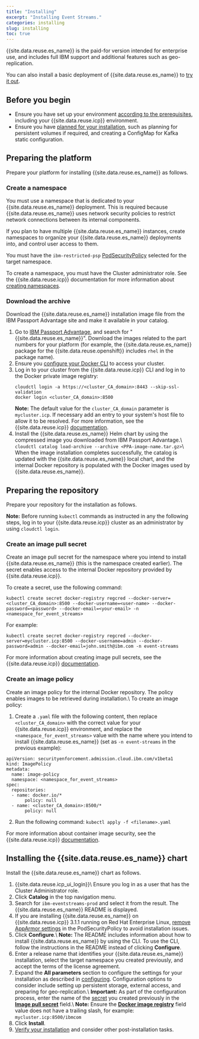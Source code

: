 ```yaml
---
title: "Installing"
excerpt: "Installing Event Streams."
categories: installing
slug: installing
toc: true
---
```


{{site.data.reuse.es_name}} is the paid-for version intended for enterprise use, and includes full IBM support and additional features such as geo-replication.

You can also install a basic deployment of {{site.data.reuse.es_name}} to [try it out](../trying-out).

## Before you begin

- Ensure you have set up your environment [according to the prerequisites](../prerequisites), including your {{site.data.reuse.icp}} environment.
- Ensure you have [planned for your installation](../planning), such as planning for persistent volumes if required, and creating a ConfigMap for Kafka static configuration.

## Preparing the platform

Prepare your platform for installing {{site.data.reuse.es_name}} as follows.

### Create a namespace

You must use a namespace that is dedicated to your {{site.data.reuse.es_name}} deployment. This is required because {{site.data.reuse.es_name}} uses network security policies to restrict network connections between its internal components.

If you plan to have multiple {{site.data.reuse.es_name}} instances, create namespaces to organize your {{site.data.reuse.es_name}} deployments into, and control user access to them.

You must have the `ibm-restricted-psp` [PodSecurityPolicy](https://ibm.biz/cpkspec-psp) selected for the target namespace.

To create a namespace, you must have the Cluster administrator role. See the {{site.data.reuse.icp}} documentation for more information about [creating namespaces](https://www.ibm.com/support/knowledgecenter/SSBS6K_3.1.2/user_management/create_project.html).

### Download the archive

Download the {{site.data.reuse.es_name}} installation image file from the IBM Passport Advantage site and make it available in your catalog.

1. Go to [IBM Passport Advantage](https://www.ibm.com/software/passportadvantage/pao_customer.html), and search for "{{site.data.reuse.es_name}}". Download the images related to the part numbers for your platform (for example, the {{site.data.reuse.es_name}} package for the {{site.data.reuse.openshift}} includes `rhel` in the package name).
2. Ensure you [configure your Docker CLI](https://www.ibm.com/support/knowledgecenter/SSBS6K_3.1.2/manage_images/configuring_docker_cli.html) to access your cluster.
3. Log in to your cluster from the {{site.data.reuse.icp}} CLI and log in to the Docker private image registry:
   ```
   cloudctl login -a https://<cluster_CA_domain>:8443 --skip-ssl-validation
   docker login <cluster_CA_domain>:8500
   ```
   **Note:** The default value for the `cluster_CA_domain` parameter is `mycluster.icp`. If necessary add an entry to your system's host file to allow it to be resolved. For more information, see the {{site.data.reuse.icp}} [documentation](https://www.ibm.com/support/knowledgecenter/SSBS6K_3.1.2/installing/install_entitled_workloads.html).
4. Install the {{site.data.reuse.es_name}} Helm chart by using the compressed image you downloaded from IBM Passport Advantage.\\
   `cloudctl catalog load-archive --archive <PPA-image-name.tar.gz>`\\
   When the image installation completes successfully, the catalog is updated with the {{site.data.reuse.es_name}} local chart, and the internal Docker repository is populated with the Docker images used by {{site.data.reuse.es_name}}.

## Preparing the repository

Prepare your repository for the installation as follows.

**Note:** Before running `kubectl` commands as instructed in any the following steps, log in to your {{site.data.reuse.icp}} cluster as an administrator by using `cloudctl login`.

### Create an image pull secret

Create an image pull secret for the namespace where you intend to install {{site.data.reuse.es_name}} (this is the namespace created earlier). The secret enables access to the internal Docker repository provided by {{site.data.reuse.icp}}.

To create a secret, use the following command:

`kubectl create secret docker-registry regcred --docker-server=<cluster_CA_domain>:8500 --docker-username=<user-name> --docker-password=<password> --docker-email=<your-email> -n <namespace_for_event_streams>`

For example:

`kubectl create secret docker-registry regcred --docker-server=mycluster.icp:8500 --docker-username=admin --docker-password=admin --docker-email=john.smith@ibm.com -n event-streams`

For more information about creating image pull secrets, see the {{site.data.reuse.icp}} [documentation](https://www.ibm.com/support/knowledgecenter/SSBS6K_3.1.1/manage_images/imagepullsecret.html).

### Create an image policy

Create an image policy for the internal Docker repository. The policy enables images to be retrieved during installation.\\
To create an image policy:

1. Create a `.yaml` file with the following content, then replace `<cluster_CA_domain>` with the correct value for your {{site.data.reuse.icp}} environment, and replace the `<namespace_for_event_streams>` value with the name where you intend to install {{site.data.reuse.es_name}} (set as `-n event-streams` in the previous example):
```
apiVersion: securityenforcement.admission.cloud.ibm.com/v1beta1
kind: ImagePolicy
metadata:
  name: image-policy
  namespace: <namespace_for_event_streams>
spec:
  repositories:
  - name: docker.io/*
       policy: null
  - name: <cluster_CA_domain>:8500/*
       policy: null
```
2. Run the following command: `kubectl apply -f <filename>.yaml`

For more information about container image security, see the {{site.data.reuse.icp}} [documentation](https://www.ibm.com/support/knowledgecenter/SSBS6K_3.1.1/manage_images/image_security.html).

## Installing the {{site.data.reuse.es_name}} chart

Install the {{site.data.reuse.es_name}} chart as follows.

1. {{site.data.reuse.icp_ui_login}}\\
   Ensure you log in as a user that has the Cluster Administrator role.
2. Click **Catalog** in the top navigation menu.
2. Search for `ibm-eventstreams-prod` and select it from the result. The {{site.data.reuse.es_name}} README is displayed.
3. If you are installing {{site.data.reuse.es_name}} on {{site.data.reuse.icp}} 3.1.1 running on Red Hat Enterprise Linux, [remove AppArmor settings](../../troubleshooting/pods-apparmor-blocked/) in the PodSecurityPolicy to avoid installation issues.
3. Click **Configure**.\\
   **Note:** The README includes information about how to install {{site.data.reuse.es_name}} by using the CLI. To use the CLI, follow the instructions in the README instead of clicking **Configure**.
4. Enter a release name that identifies your {{site.data.reuse.es_name}} installation, select the target namespace you created previously, and accept the terms of the license agreement.
5. Expand the **All parameters** section to configure the settings for your installation as described in [configuring](../configuring). Configuration options to consider include setting up persistent storage, external access, and preparing for geo-replication.\\
   **Important:** As part of the configuration process, enter the name of the [secret](#preparing-the-repository) you created previously in the [**Image pull secret**](../configuring/#global-install-settings) field.\\
   **Note:** Ensure the [**Docker image registry**](../configuring/#global-install-settings) field value does not have a trailing slash, for example: `mycluster.icp:8500/ibmcom`
6. Click **Install**.
7. [Verify your installation](../post-installation/#verifying-your-installation) and consider other post-installation tasks.
